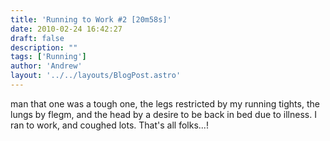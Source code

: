 ```yaml
---
title: 'Running to Work #2 [20m58s]'
date: 2010-02-24 16:42:27
draft: false
description: ""
tags: ['Running']
author: 'Andrew'
layout: '../../layouts/BlogPost.astro'
---
```


man that one was a tough one, the legs restricted by my running tights, the lungs by flegm, and the head by a desire to be back in bed due to illness. I ran to work, and coughed lots. That's all folks...!
